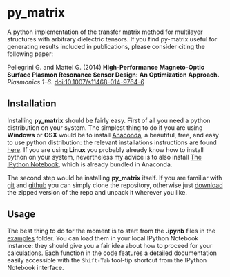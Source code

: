 # py_matrix


A python implementation of the transfer matrix method for multilayer structures with arbitrary dielectric tensors. If you find py-matrix useful for generating results included in publications, please consider citing the following paper:

Pellegrini G. and Mattei G. (2014) **High-Performance Magneto-Optic Surface Plasmon Resonance Sensor Design: An Optimization Approach.**  *Plasmonics 1–6*. [doi:10.1007/s11468-014-9764-6](http://link.springer.com/article/10.1007/s11468-014-9764-6 "doi:10.1007/s11468-014-9764-6")

## Installation

Installing **py_matrix** should be fairly easy. First of all you need a python distribution on your system. The simplest thing to do if you are using **Windows** or **OSX** would be to install [Anaconda](https://store.continuum.io/cshop/anaconda/), a beautiful, free, and easy to use python distribution: the relevant installations instructions are found [here](http://docs.continuum.io/anaconda/install.html). If you are using **Linux** you probably already know how to install python on your system, nevertheless my advice is to also install [The IPython Notebook](http://ipython.org/notebook.html), which is already bundled in Anaconda.

The second step would be installing **py_matrix** itself. If you are familiar with [git](http://git-scm.com/) and [github](https://github.com/) you can simply clone the repository, otherwise just [download](https://github.com/gevero/py-matrix/archive/master.zip) the zipped version of the repo and unpack it wherever you like.

## Usage

The best thing to do for the moment is to start from the **.ipynb** files in the [examples](https://github.com/gevero/py-matrix/tree/master/examples) folder. You can load them in your local IPython Notebook instance: they should give you a fair idea about how to proceed for your calculations. Each function in the code features a detailed documentation easily accessible with the `Shift-Tab` tool-tip shortcut from the IPython Notebook interface.
